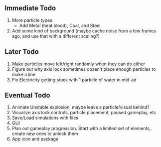 ## Immediate Todo
1. More particle types
    * Add Metal (heat blood), Coal, and Steel
2. Add some kind of background (maybe cache noise from a few frames ago, and use that with a different scaling?)

## Later Todo
1. Make particles move left/right randomly when they can do either
2. Figure out why axis lock sometimes dosen't place enough particles to make a line
3. Fix Electricity getting stuck with 1 particle of water in mid-air

## Eventual Todo
1. Animate Unstable explosion, maybe leave a particle/visual behind?
2. Visualize axis lock controls, particle placement, paused gameplay, etc
3. Save/Load simulations with files
4. GUI
5. Plan out gameplay progression. Start with a limited set of elements, create new ones to unlock them
6. App icon and package